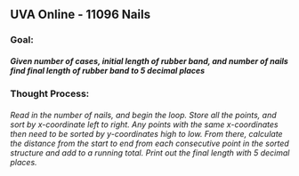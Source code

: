 ## UVA Online - 11096 Nails

### Goal: 
##### Given number of cases, initial length of rubber band, and number of nails find final length of rubber band to 5 decimal places

### Thought Process:

###### Read in the number of nails, and begin the loop. Store all the points, and sort by x-coordinate left to right. Any points with the same x-coordinates then need to be sorted by y-coordinates high to low. From there, calculate the distance from the start to end from each consecutive point in the sorted structure and add to a running total. Print out the final length with 5 decimal places.
